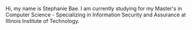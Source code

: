 Hi, my name is Stephanie Bae. 
I am currently studying for my Master's in Computer Science - Specializing in Information Security and Assurance at Illinois Institute of Technology.
